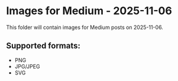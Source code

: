 # Images for Medium - 2025-11-06

This folder will contain images for Medium posts on 2025-11-06.

## Supported formats:
- PNG
- JPG/JPEG
- SVG
